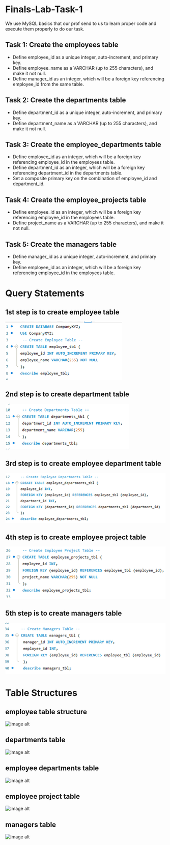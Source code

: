 # Finals-Lab-Task-1

We use MySQL basics that our prof send to us to learn proper code and execute them properly to do our task.

## Task 1: Create the employees table

- Define employee_id as a unique integer, auto-increment, and primary key.
- Define employee_name as a VARCHAR (up to 255 characters), and make it not null.
- Define manager_id as an integer, which will be a foreign key referencing employee_id from the same table.

## Task 2: Create the departments table

- Define department_id as a unique integer, auto-increment, and primary key.
- Define department_name as a VARCHAR (up to 255 characters), and make it not null.

## Task 3: Create the employee_departments table

- Define employee_id as an integer, which will be a foreign key referencing employee_id in the employees table.
- Define department_id as an integer, which will be a foreign key referencing department_id in the departments table.
- Set a composite primary key on the combination of employee_id and department_id.

## Task 4: Create the employee_projects table

- Define employee_id as an integer, which will be a foreign key referencing employee_id in the employees table.
- Define project_name as a VARCHAR (up to 255 characters), and make it not null.

## Task 5: Create the managers table

- Define manager_id as a unique integer, auto-increment, and primary key.
- Define employee_id as an integer, which will be a foreign key referencing employee_id in the employees table.



# Query Statements

## 1st step is to create employee table
![image alt](https://github.com/CarlosA012/Finals-Lab-Task-1/blob/91bf858565e5dc834373ac1b3210d871913af4d4/images/create%20employee%20table.png)

## 2nd step is to create department table
![image alt](https://github.com/CarlosA012/Finals-Lab-Task-1/blob/9cf4c4f158aebef3e0820c5818fc8d76957be324/images/create%20departments%20table.png)

## 3rd step is to create employee department table
![image alt](https://github.com/CarlosA012/Finals-Lab-Task-1/blob/9cf4c4f158aebef3e0820c5818fc8d76957be324/images/create%20employee%20department%20table.png )

## 4th step is to create employee project table
![image alt](https://github.com/CarlosA012/Finals-Lab-Task-1/blob/9cf4c4f158aebef3e0820c5818fc8d76957be324/images/create%20employee%20project%20table.png )

## 5th step is to create managers table
![image alt](https://github.com/CarlosA012/Finals-Lab-Task-1/blob/9cf4c4f158aebef3e0820c5818fc8d76957be324/images/create%20managers%20table.png)


# Table Structures

## employee table structure
![image alt]()

## departments table
![image alt]()

## employee departments table
![image alt]()

## employee project table
![image alt]()

## managers table
![image alt]()
